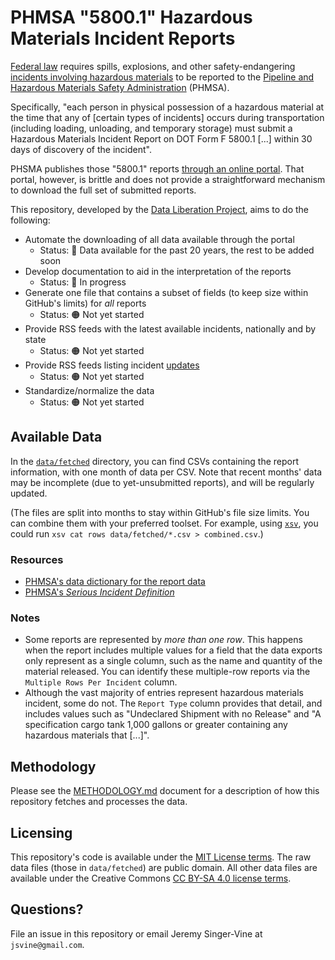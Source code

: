 # PHMSA "5800.1" Hazardous Materials Incident Reports

[Federal law](https://www.ecfr.gov/current/title-49/subtitle-B/chapter-I/subchapter-C/part-171/subpart-B/section-171.16) requires spills, explosions, and other safety-endangering [incidents involving hazardous materials](https://www.ecfr.gov/current/title-49/subtitle-B/chapter-I/subchapter-C/part-171/subpart-B/section-171.15#p-171.15\(b\)) to be reported to the [Pipeline and Hazardous Materials Safety Administration](https://www.phmsa.dot.gov/) (PHMSA).

Specifically, "each person in physical possession of a hazardous material at the time that any of [certain types of incidents] occurs during transportation (including loading, unloading, and temporary storage) must submit a Hazardous Materials Incident Report on DOT Form F 5800.1 [...] within 30 days of discovery of the incident".

PHSMA publishes those "5800.1" reports [through an online portal](https://www.phmsa.dot.gov/hazmat-program-management-data-and-statistics/data-operations/incident-statistics). That portal, however, is brittle and does not provide a straightforward mechanism to download the full set of submitted reports.

This repository, developed by the [Data Liberation Project](https://www.data-liberation-project.org/), aims to do the following:

- Automate the downloading of all data available through the portal
    - Status: 🔵 Data available for the past 20 years, the rest to be added soon
- Develop documentation to aid in the interpretation of the reports
    - Status: 🔵 In progress
- Generate one file that contains a subset of fields (to keep size within GitHub's limits) for *all* reports
    - Status: 🟠 Not yet started
- Provide RSS feeds with the latest available incidents, nationally and by state
    - Status: 🟠 Not yet started
- Provide RSS feeds listing incident [updates](https://www.ecfr.gov/current/title-49/subtitle-B/chapter-I/subchapter-C/part-171/subpart-B/section-171.16#p-171.16\(c\))
    - Status: 🟠 Not yet started
- Standardize/normalize the data
    - Status: 🟠 Not yet started

## Available Data

In the [`data/fetched`](data/fetched/) directory, you can find CSVs containing the report information, with one month of data per CSV. Note that recent months' data may be incomplete (due to yet-unsubmitted reports), and will be regularly updated.

(The files are split into months to stay within GitHub's file size limits. You can combine them with your preferred toolset. For example, using [`xsv`](https://github.com/BurntSushi/xsv#installation), you could run `xsv cat rows data/fetched/*.csv > combined.csv`.)

### Resources

- [PHMSA's data dictionary for the report data](https://portal.phmsa.dot.gov/HIP_Help/DataDictionary.pdf)
- [PHMSA's *Serious Incident Definition*](https://portal.phmsa.dot.gov/HIP_Help/DataDictionary.pdf)

### Notes

- Some reports are represented by *more than one row*. This happens when the report includes multiple values for a field that the data exports only represent as a single column, such as the name and quantity of the material released. You can identify these multiple-row reports via the `Multiple Rows Per Incident` column.
- Although the vast majority of entries represent hazardous materials incident, some do not. The `Report Type` column provides that detail, and includes values such as "Undeclared Shipment with no Release" and "A specification cargo tank 1,000 gallons or greater containing any hazardous materials that [...]".

## Methodology

Please see the [METHODOLOGY.md](METHODOLOGY.md) document for a description of how this repository fetches and processes the data.

## Licensing

This repository's code is available under the [MIT License terms](https://opensource.org/license/mit/). The raw data files (those in `data/fetched`) are public domain. All other data files are available under the Creative Commons [CC BY-SA 4.0 license terms](https://creativecommons.org/licenses/by-sa/4.0/).

## Questions?

File an issue in this repository or email Jeremy Singer-Vine at `jsvine@gmail.com`.
